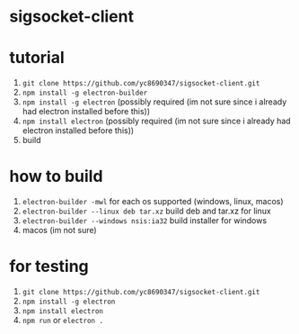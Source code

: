 # sigsocket-client
# tutorial
1. `git clone https://github.com/yc8690347/sigsocket-client.git`
2. `npm install -g electron-builder`
3. `npm install -g electron` (possibly required (im not sure since i already had electron installed before this))
3. `npm install electron` (possibly required (im not sure since i already had electron installed before this))
4. build
# how to build
1. `electron-builder -mwl` for each os supported (windows, linux, macos)
2. `electron-builder --linux deb tar.xz` build deb and tar.xz for linux
3. `electron-builder --windows nsis:ia32` build installer for windows
4. macos (im not sure)
# for testing
1. `git clone https://github.com/yc8690347/sigsocket-client.git`
2. `npm install -g electron`
3. `npm install electron`
4. `npm run` or `electron .`
